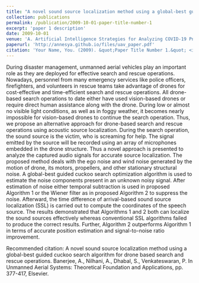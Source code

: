 ```yaml
---
title: "A novel sound source localization method using a global-best guided cuckoo search algorithm for drone based search and rescue operations."
collection: publications
permalink: /publication/2009-10-01-paper-title-number-1
excerpt: 'paper 1 description'
date: 2009-10-01
venue: 'A. Artificial Intelligence Strategies for Analyzing COVID-19 Pneumonia Lung Imaging, Volume 1'
paperurl: 'http://annesya.github.io/files/uav_paper.pdf'
citation: 'Your Name, You. (2009). &quot;Paper Title Number 1.&quot; <i>Journal 1</i>. 1(1).'
---
```

During disaster management, unmanned aerial vehicles play an important role as they are deployed for effective search and rescue operations. Nowadays, personnel from many emergency services like police officers, firefighters, and volunteers in rescue teams take advantage of drones for cost-effective and time-efficient search and rescue operations. All drone-based search operations to date either have used vision-based drones or require direct human assistance along with the drone. During low or almost no visible light conditions, as well as in foggy weather, it becomes nearly impossible for vision-based drones to continue the search operation. Thus, we propose an alternative approach for drone-based search and rescue operations using acoustic source localization. During the search operation, the sound source is the victim, who is screaming for help. The signal emitted by the source will be recorded using an array of microphones embedded in the drone structure. Thus a novel approach is presented to analyze the captured audio signals for accurate source localization. The proposed method deals with the ego noise and wind noise generated by the motion of drone, its motors, propellers, and other stationary structural noise. A global-best guided cuckoo search optimization algorithm is used to estimate the noise components present in an unknown noisy signal. After estimation of noise either temporal subtraction is used in proposed Algorithm 1 or the Wiener filter as in proposed Algorithm 2 to suppress the noise. Afterward, the time difference of arrival-based sound source localization (SSL) is carried out to compute the coordinates of the speech source. The results demonstrated that Algorithms 1 and 2 both can localize the sound sources effectively whereas conventional SSL algorithms failed to produce the correct results. Further, Algorithm 2 outperforms Algorithm 1 in terms of accurate position estimation and signal-to-noise ratio improvement.

<!-- [Download paper here](http://academicpages.github.io/files/paper1.pdf) -->

Recommended citation: A novel sound source localization method using a global-best guided cuckoo search algorithm for drone based search and rescue operations. Banerjee, A., Nilhani, A., Dhabal, S., Venkateswaran, P. In Unmanned Aerial Systems: Theoretical Foundation and Applications, pp. 377-417, Elsevier.
